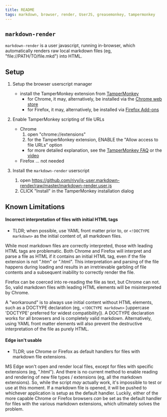 ```yaml
---
title: README
tags: markdown, browser, render, UserJS, greasemonkey, tampermonkey
---
```


<!DOCTYPE markdown><!-- markdownlint-disable no-inline-html -->
<meta charset="utf-8" content="text/markdown" lang="en">
<!-- ## editors ## (emacs/sublime) -*- coding: utf8-nix; tab-width: 4; mode: markdown; st-word_wrap: 'true' -*- ## (jEdit) :tabSize=4:indentSize=4:mode=markdown: ## (notepad++) vim:tabstop=4:syntax=markdown: -->
<!-- spell-checker:words greasemonkey tampermonkey -->
<!-- spell-checker:ignore markdownlint TLDR userscript -->
<!-- markdownlint-disable first-header-h1 first-line-h1 header-increment no-inline-html ul-style -->

## `markdown-render`

`markdown-render` is a user javascript, running in-browser, which automatically renders raw local markdown files (eg, "file://PATH/TO/file.mkd") into HTML.

## Setup

1. Setup the browser userscript manager
   - install the TamperMonkey extension from [TamperMonkey](http://tampermonkey.net/index.php)
     - for Chrome, it may, alternatively, be installed via the [Chrome web store](https://chrome.google.com/webstore/detail/tampermonkey/dhdgffkkebhmkfjojejmpbldmpobfkfo)
     - for Firefox, it may, alternatively, be installed via [Firefox Add-ons](https://addons.mozilla.org/en-US/firefox/addon/tampermonkey)

2. Enable TamperMonkey scripting of file URLs
   - Chrome
     1. open "chrome://extensions"
     2. for the TamperMonkey extension, ENABLE the "Allow access to file URLs" option
     - for more detailed explanation, see the [TamperMonkey FAQ](http://tampermonkey.net/faq.php#Q204) or the [video](http://fastly.tampermonkey.net/images/animated/allow_access_to_file_urls.gif)
   - Firefox ... not needed

3. Install the `markdown-render` userscript
   1. open <https://github.com/rivy/js-user.markdown-render/raw/master/markdown-render.user.js>
   2. CLICK "Install" in the TamperMonkey installation dialog

## Known Limitations

#### Incorrect interpretation of files with initial HTML tags

* TLDR; when possible, use YAML front matter prior to, or `<!DOCTYPE markdown>` as the initial content of, all markdown files.

While most markdown files are correctly interpreted, those with leading HTML tags are problematic. Both Chrome and Firefox will interpret and parse a file as HTML if it contains an initial HTML tag, even if the file extension is not ".htm" or ".html". This interpretation and parsing of the file happens during loading and results in an irretrievable garbling of file contents and a subsequent inability to correctly render the file.

Firefox can be coerced into re-reading the file as text, but Chrome can not. So, valid markdown files with leading HTML elements will be misinterpreted by Chrome.

A "workaround" is to always use initial content without HTML elements, such as a DOCTYPE declaration (eg, `<!DOCTYPE markdown>` [uppercase 'DOCTYPE' preferred for widest compatibility]). A DOCTYPE declaration works for all browsers and is completely valid markdown. Alternatively, using YAML front matter elements will also prevent the destructive interpretation of the file as purely HTML.

#### Edge isn't usable

* TLDR; use Chrome or Firefox as default handlers for files with markdown file extensions.

MS Edge won't open and render local files, except for files with specific extensions (eg, ".html"). And there is no current method to enable reading and rendering of new file types / extensions (eg, all the markdown extensions). So, while the script *may* actually work, it's impossible to test or use at this moment. If a markdown file is opened, it will be pushed to whichever application is setup as the default handler. Luckily, either of the more capable Chrome or Firefox browsers *can* be set as the default handler for files with the various markdown extensions, which ultimately solves the problem.
